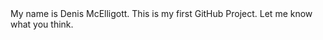 <html>
<head>
<title><strong>Introduction</strong></title>
</head>

<body>
My name is Denis McElligott. This is my first GitHub Project. Let me know what you think.

</body>

</html>
